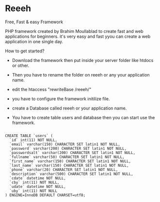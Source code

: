 # Reeeh
Free, Fast &amp; easy Framework

PHP framework created by Brahim Moullablad to create fast and web applications for beginners. it's very easy and fast yyou can create a web application in one single day.

How to get started?

- Download the framework then put inside your server folder like htdocs or other.

- Then you have to rename the folder on reeeh or any your application name.

- edit the htaccess "rewriteBase /reeeh/"

- you have to configure the framework initilize file.

- create a Database called reeeh or your application name.

- You have to create table users and database then you can start use the framework.


<code>
CREATE TABLE `users` (
  `id` int(11) NOT NULL,
  `email` varchar(150) CHARACTER SET latin1 NOT NULL,
  `password` varchar(200) CHARACTER SET latin1 NOT NULL,
  `passwordsalt` varchar(200) CHARACTER SET latin1 NOT NULL,
  `fullname` varchar(50) CHARACTER SET latin1 NOT NULL,
  `first_name` varchar(150) CHARACTER SET latin1 NOT NULL,
  `last_name` varchar(150) CHARACTER SET latin1 NOT NULL,
  `phone` varchar(20) CHARACTER SET latin1 NOT NULL,
  `description` varchar(500) CHARACTER SET latin1 NOT NULL,
  `cdate` datetime NOT NULL,
  `cby` int(11) NOT NULL,
  `udate` datetime NOT NULL,
  `uby` int(11) NOT NULL
) ENGINE=InnoDB DEFAULT CHARSET=utf8;
</code>
